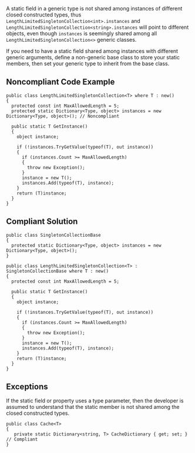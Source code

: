 
A static field in a generic type is not shared among instances of different closed constructed types, thus `LengthLimitedSingletonCollection<int>.instances` and `LengthLimitedSingletonCollection<string>.instances` will point to different objects, even though `instances` is seemingly shared among all `LengthLimitedSingletonCollection<>` generic classes.

If you need to have a static field shared among instances with different generic arguments, define a non-generic base class to store your static members, then set your generic type to inherit from the base class.

## Noncompliant Code Example


    public class LengthLimitedSingletonCollection<T> where T : new()
    {
      protected const int MaxAllowedLength = 5;
      protected static Dictionary<Type, object> instances = new Dictionary<Type, object>(); // Noncompliant
    
      public static T GetInstance()
      {
        object instance;
    
        if (!instances.TryGetValue(typeof(T), out instance))
        {
          if (instances.Count >= MaxAllowedLength)
          {
            throw new Exception();
          }
          instance = new T();
          instances.Add(typeof(T), instance);
        }
        return (T)instance;
      }
    }


## Compliant Solution


    public class SingletonCollectionBase
    {
      protected static Dictionary<Type, object> instances = new Dictionary<Type, object>();
    }
    
    public class LengthLimitedSingletonCollection<T> : SingletonCollectionBase where T : new()
    {
      protected const int MaxAllowedLength = 5;
    
      public static T GetInstance()
      {
        object instance;
    
        if (!instances.TryGetValue(typeof(T), out instance))
        {
          if (instances.Count >= MaxAllowedLength)
          {
            throw new Exception();
          }
          instance = new T();
          instances.Add(typeof(T), instance);
        }
        return (T)instance;
      }
    }


## Exceptions

If the static field or property uses a type parameter, then the developer is assumed to understand that the static member is not shared among the closed constructed types.


    public class Cache<T>
    {
       private static Dictionary<string, T> CacheDictionary { get; set; } // Compliant
    }

